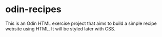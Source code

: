 # odin-recipes

This is an Odin HTML exercise project that aims to build a simple recipe website using HTML. It will be styled later with CSS. 